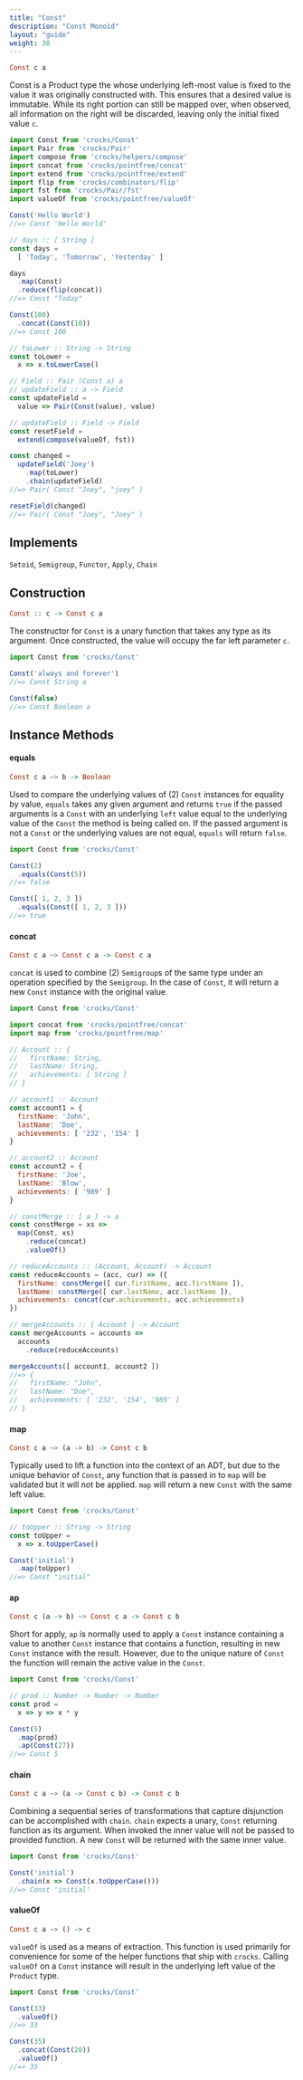 ```yaml
---
title: "Const"
description: "Const Monoid"
layout: "guide"
weight: 30
---
```


```haskell
Const c a
```

Const is a Product type the whose underlying left-most value is fixed to the
value it was originally constructed with. This ensures that a desired value is
immutable. While its right portion can still be mapped over, when observed, all
information on the right will be discarded, leaving only the initial fixed
value `c`.

```javascript
import Const from 'crocks/Const'
import Pair from 'crocks/Pair'
import compose from 'crocks/helpers/compose'
import concat from 'crocks/pointfree/concat'
import extend from 'crocks/pointfree/extend'
import flip from 'crocks/combinators/flip'
import fst from 'crocks/Pair/fst'
import valueOf from 'crocks/pointfree/valueOf'

Const('Hello World')
//=> Const 'Hello World'

// days :: [ String ]
const days =
  [ 'Today', 'Tomorrow', 'Yesterday' ]

days
  .map(Const)
  .reduce(flip(concat))
//=> Const "Today"

Const(100)
  .concat(Const(10))
//=> Const 100

// toLower :: String -> String
const toLower =
  x => x.toLowerCase()

// Field :: Pair (Const a) a
// updateField :: a -> Field
const updateField =
  value => Pair(Const(value), value)

// updateField :: Field -> Field
const resetField =
  extend(compose(valueOf, fst))

const changed =
  updateField('Joey')
    .map(toLower)
    .chain(updateField)
//=> Pair( Const "Joey", "joey" )

resetField(changed)
//=> Pair( Const "Joey", "Joey" )
```

<article id="topic-implements">

## Implements
`Setoid`, `Semigroup`, `Functor`, `Apply`, `Chain`

</article>

<article id="topic-construction">

## Construction

```haskell
Const :: c -> Const c a
```

The constructor for `Const` is a unary function that takes any type as its
argument. Once constructed, the value will occupy the far left parameter `c`.

```javascript
import Const from 'crocks/Const'

Const('always and forever')
//=> Const String a

Const(false)
//=> Const Boolean a
```

</article>

<article id="topic-instance">

## Instance Methods

#### equals

```haskell
Const c a ~> b -> Boolean
```

Used to compare the underlying values of (2) `Const` instances for equality by
value, `equals` takes any given argument and returns `true` if the passed
arguments is a `Const` with an underlying `left` value equal to the underlying
value of the `Const` the method is being called on. If the passed argument is
not a `Const` or the underlying values are not equal, `equals` will
return `false`.

```javascript
import Const from 'crocks/Const'

Const(2)
  .equals(Const(5))
//=> false

Const([ 1, 2, 3 ])
  .equals(Const([ 1, 2, 3 ]))
//=> true
```

#### concat

```haskell
Const c a ~> Const c a -> Const c a
```

`concat` is used to combine (2) `Semigroup`s of the same type under an operation
specified by the `Semigroup`. In the case of `Const`, it will return a new
`Const` instance with the original value.

```javascript
import Const from 'crocks/Const'

import concat from 'crocks/pointfree/concat'
import map from 'crocks/pointfree/map'

// Account :: {
//   firstName: String,
//   lastName: String,
//   achievements: [ String ]
// }

// account1 :: Account
const account1 = {
  firstName: 'John',
  lastName: 'Doe',
  achievements: [ '232', '154' ]
}

// account2 :: Account
const account2 = {
  firstName: 'Joe',
  lastName: 'Blow',
  achievements: [ '989' ]
}

// constMerge :: [ a ] -> a
const constMerge = xs =>
  map(Const, xs)
    .reduce(concat)
    .valueOf()

// reduceAccounts :: (Account, Account) -> Account
const reduceAccounts = (acc, cur) => ({
  firstName: constMerge([ cur.firstName, acc.firstName ]),
  lastName: constMerge([ cur.lastName, acc.lastName ]),
  achievements: concat(cur.achievements, acc.achievements)
})

// mergeAccounts :: [ Account ] -> Account
const mergeAccounts = accounts =>
  accounts
    .reduce(reduceAccounts)

mergeAccounts([ account1, account2 ])
//=> {
//   firstName: "John",
//   lastName: "Doe",
//   achievements: [ '232', '154', '989' ]
// }
```

#### map

```haskell
Const c a ~> (a -> b) -> Const c b
```

Typically used to lift a function into the context of an ADT, but due to the
unique behavior of `Const`, any function that is passed in to `map` will be
validated but it will not be applied. `map` will return a new `Const`
with the same left value.

```javascript
import Const from 'crocks/Const'

// toUpper :: String -> String
const toUpper =
  x => x.toUpperCase()

Const('initial')
  .map(toUpper)
//=> Const "initial"
```

#### ap

```haskell
Const c (a -> b) ~> Const c a -> Const c b
```

Short for apply, `ap` is normally used to apply a `Const` instance containing a
value to another `Const` instance that contains a function, resulting in new
`Const` instance with the result. However, due to the unique nature of `Const`
the function will remain the active value in the `Const`.

```javascript
import Const from 'crocks/Const'

// prod :: Number -> Number -> Number
const prod =
  x => y => x * y

Const(5)
  .map(prod)
  .ap(Const(27))
//=> Const 5
```

#### chain

```haskell
Const c a ~> (a -> Const c b) -> Const c b
```

Combining a sequential series of transformations that capture disjunction can
be accomplished with `chain`. `chain` expects a unary, `Const` returning
function as its argument. When invoked the inner value will not be passed to
provided function. A new `Const` will be returned with the same inner value.

```javascript
import Const from 'crocks/Const'

Const('initial')
  .chain(x => Const(x.toUpperCase()))
//=> Const 'initial'
```

#### valueOf

```haskell
Const c a ~> () -> c
```

`valueOf` is used as a means of extraction. This function
is used primarily for convenience for some of the helper functions that ship
with `crocks`. Calling `valueOf` on a `Const` instance will result in the
underlying left value of the `Product` type.

```javascript
import Const from 'crocks/Const'

Const(33)
  .valueOf()
//=> 33

Const(35)
  .concat(Const(20))
  .valueOf()
//=> 35
```

</article>
